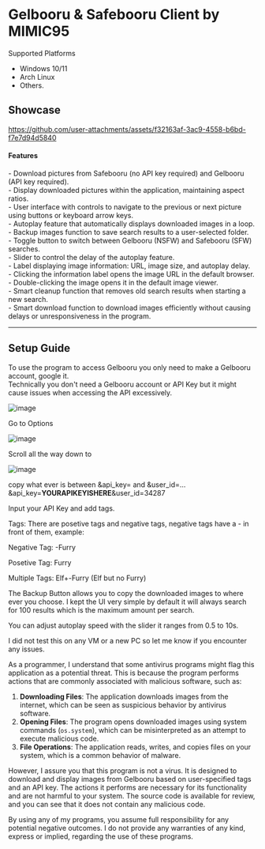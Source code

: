 <h1>Gelbooru & Safebooru Client by MIMIC95</h1>

Supported Platforms
-  Windows 10/11
-  Arch Linux
-  Others.

<h2>Showcase</h2>



https://github.com/user-attachments/assets/f32163af-3ac9-4558-b6bd-f7e7d94d5840



<h4>Features</h4>
- Download pictures from Safebooru (no API key required) and Gelbooru (API key required). <br/>
- Display downloaded pictures within the application, maintaining aspect ratios.<br/>
- User interface with controls to navigate to the previous or next picture using buttons or keyboard arrow keys.<br/>
- Autoplay feature that automatically displays downloaded images in a loop.<br/>
- Backup images function to save search results to a user-selected folder.<br/>
- Toggle button to switch between Gelbooru (NSFW) and Safebooru (SFW) searches.<br/>
- Slider to control the delay of the autoplay feature.<br/>
- Label displaying image information: URL, image size, and autoplay delay.<br/>
- Clicking the information label opens the image URL in the default browser.<br/>
- Double-clicking the image opens it in the default image viewer.<br/>
- Smart cleanup function that removes old search results when starting a new search.<br/>
- Smart download function to download images efficiently without causing delays or unresponsiveness in the program.<br/>

<hr>

<h2>Setup Guide</h2>

To use the program to access Gelbooru you only need to make a Gelbooru account, google it. <br/>
Technically you don't need a Gelbooru account or API Key but it might cause issues when accessing the API excessively.<br/>

![image](https://github.com/user-attachments/assets/80f7bf9b-f3e5-4d14-b8d8-706b38470294)


Go to Options

![image](https://github.com/user-attachments/assets/1b04d040-6cf2-4fe1-a62c-631fa7f65289)


Scroll all the way down to 

![image](https://github.com/user-attachments/assets/efb64f02-cce3-454a-ac51-a9f7066dfe9a)


copy what ever is between &api_key= and &user_id=... 
&api_key=<b>YOURAPIKEYISHERE</b>&user_id=34287

Input your API Key and add tags.

Tags:
There are posetive tags and negative tags, negative tags have a - in front of them, example:

Negative Tag:
-Furry

Posetive Tag:
Furry

Multiple Tags:
Elf+-Furry (Elf but no Furry)


The Backup Button allows you to copy the downloaded images to where ever you choose.
I kept the UI very simple by default it will always search for 100 results which is the maximum amount per search.

You can adjust autoplay speed with the slider it ranges from 0.5 to 10s.

I did not test this on any VM or a new PC so let me know if you encounter any issues.

As a programmer, I understand that some antivirus programs might flag this application as a potential threat. 
This is because the program performs actions that are commonly associated with malicious software, such as:

1. **Downloading Files**: The application downloads images from the internet, which can be seen as suspicious behavior by antivirus software.
2. **Opening Files**: The program opens downloaded images using system commands (`os.system`), which can be misinterpreted as an attempt to execute malicious code.
3. **File Operations**: The application reads, writes, and copies files on your system, which is a common behavior of malware.

However, I assure you that this program is not a virus. 
It is designed to download and display images from Gelbooru based on user-specified tags and an API key. 
The actions it performs are necessary for its functionality and are not harmful to your system. 
The source code is available for review, and you can see that it does not contain any malicious code.

By using any of my programs, you assume full responsibility for any potential negative outcomes. 
I do not provide any warranties of any kind, express or implied, regarding the use of these programs.
